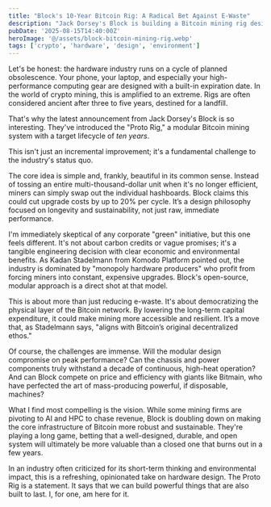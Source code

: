 ```yaml
---
title: "Block's 10-Year Bitcoin Rig: A Radical Bet Against E-Waste"
description: "Jack Dorsey's Block is building a Bitcoin mining rig designed to last a decade. In a world of disposable tech, this is either genius or insanity."
pubDate: '2025-08-15T14:40:00Z'
heroImage: '@/assets/block-bitcoin-mining-rig.webp'
tags: ['crypto', 'hardware', 'design', 'environment']
---
```


Let's be honest: the hardware industry runs on a cycle of planned obsolescence. Your phone, your laptop, and especially your high-performance computing gear are designed with a built-in expiration date. In the world of crypto mining, this is amplified to an extreme. Rigs are often considered ancient after three to five years, destined for a landfill.

That's why the latest announcement from Jack Dorsey's Block is so interesting. They've introduced the "Proto Rig," a modular Bitcoin mining system with a target lifecycle of *ten years*.

This isn't just an incremental improvement; it's a fundamental challenge to the industry's status quo.

The core idea is simple and, frankly, beautiful in its common sense. Instead of tossing an entire multi-thousand-dollar unit when it's no longer efficient, miners can simply swap out the individual hashboards. Block claims this could cut upgrade costs by up to 20% per cycle. It’s a design philosophy focused on longevity and sustainability, not just raw, immediate performance.

I'm immediately skeptical of any corporate "green" initiative, but this one feels different. It's not about carbon credits or vague promises; it's a tangible engineering decision with clear economic and environmental benefits. As Kadan Stadelmann from Komodo Platform pointed out, the industry is dominated by "monopoly hardware producers" who profit from forcing miners into constant, expensive upgrades. Block's open-source, modular approach is a direct shot at that model.

This is about more than just reducing e-waste. It's about democratizing the physical layer of the Bitcoin network. By lowering the long-term capital expenditure, it could make mining more accessible and resilient. It’s a move that, as Stadelmann says, "aligns with Bitcoin’s original decentralized ethos."

Of course, the challenges are immense. Will the modular design compromise on peak performance? Can the chassis and power components truly withstand a decade of continuous, high-heat operation? And can Block compete on price and efficiency with giants like Bitmain, who have perfected the art of mass-producing powerful, if disposable, machines?

What I find most compelling is the vision. While some mining firms are pivoting to AI and HPC to chase revenue, Block is doubling down on making the core infrastructure of Bitcoin more robust and sustainable. They're playing a long game, betting that a well-designed, durable, and open system will ultimately be more valuable than a closed one that burns out in a few years.

In an industry often criticized for its short-term thinking and environmental impact, this is a refreshing, opinionated take on hardware design. The Proto Rig is a statement. It says that we can build powerful things that are also built to last. I, for one, am here for it.
